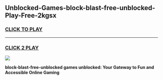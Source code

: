 
## Unblocked-Games-block-blast-free-unblocked-Play-Free-2kgsx
<h3>
<a href="https://premium76.site?title=block-blast-free-unblocked&ref=18A1">CLICK TO PLAY</a></h3>
<hr>

<h3>
<a href="https://premium76.site?title=block-blast-free-unblocked&ref=18A1">CLICK 2 PLAY</a>
  
</h3>

<a href="https://premium76.site?title=block-blast-free-unblocked&ref=18A1"><img src="https://clearcache.store/games.png"></a>


**block-blast-free-unblocked games unblocked: Your Gateway to Fun and Accessible Online Gaming**
